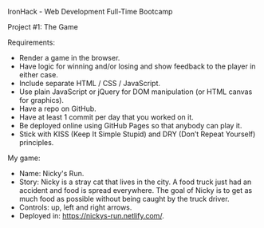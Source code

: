 IronHack - Web Development Full-Time Bootcamp

Project #1: The Game



Requirements:

- Render a game in the browser.
- Have logic for winning and/or losing and show feedback to the player in either case.
- Include separate HTML / CSS / JavaScript.
- Use plain JavaScript or jQuery for DOM manipulation (or HTML canvas for graphics).
- Have a repo on GitHub.
- Have at least 1 commit per day that you worked on it.
- Be deployed online using GitHub Pages so that anybody can play it.
- Stick with KISS (Keep It Simple Stupid) and DRY (Don’t Repeat Yourself) principles.



My game:

- Name: Nicky's Run.
- Story: Nicky is a stray cat that lives in the city. A food truck just had an accident and food is spread everywhere. The goal of Nicky is to get as much food as possible without being caught by the truck driver.
- Controls: up, left and right arrows.
- Deployed in: https://nickys-run.netlify.com/.
